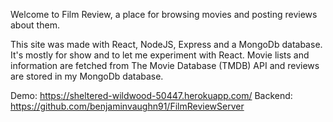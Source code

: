 Welcome to Film Review, a place for browsing movies and posting reviews about them. 

This site was made with React, NodeJS, Express and a MongoDb database. It's mostly for show and to let me experiment with React. 
Movie lists and information are fetched from The Movie Database (TMDB) API and reviews are stored in my MongoDb database. 

Demo: https://sheltered-wildwood-50447.herokuapp.com/
Backend: https://github.com/benjaminvaughn91/FilmReviewServer
